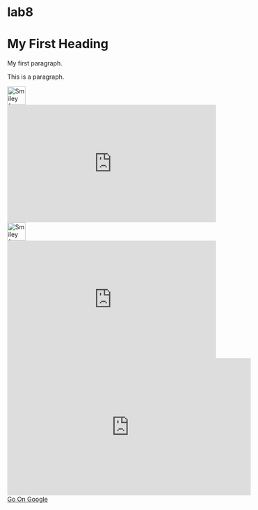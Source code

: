 # lab8 

<!DOCTYPE html>
<html>
<body>

<h1>My First Heading</h1>

<p>My first paragraph.</p>
<!-- Write your comments here --> 
<!-- This is a comment -->

<p>This is a paragraph.</p>
<img src="smiley.gif" alt="Smiley face" height="42" width="42"> 
<div style="overflow:hidden;height:270px;width:480px;"><div id="youtube_canvas" style="height:270px;width:480px;"><iframe style="height:270px;width:480px;border:0;" frameborder="0" src="https://www.youtube.com/embed/YuOBzWF0Aws?hl=en&amp;autoplay=0&amp;cc_load_policy=0&amp;loop=0&amp;iv_load_policy=1&amp;fs=1&amp;showinfo=1"></iframe></div><a class="youtube-embed-code" href="https://www.tubeembed.com" id="get-youtube-data">tubeembed</a><style>#youtube_canvas img{max-width:none!important;background:none!important}</style></div>
<!-- Remember to add more information here -->
<img src="smiley.gif" alt="Smiley face" height="42" width="42"> 
<div style="overflow:hidden;height:270px;width:480px;"><div id="youtube_canvas" style="height:270px;width:480px;"><iframe style="height:270px;width:480px;border:0;" frameborder="0" src="https://www.youtube.com/embed/YuOBzWF0Aws?hl=en&amp;autoplay=0&amp;cc_load_policy=0&amp;loop=0&amp;iv_load_policy=1&amp;fs=1&amp;showinfo=1"></iframe></div><a class="youtube-embed-code" href="https://www.tubeembed.com" id="get-youtube-data">tubeembed</a><style>#youtube_canvas img{max-width:none!important;background:none!important}</style></div>

<iframe width="560" height="315" src="https://www.youtube.com/embed/CuH3tJPiP-U" frameborder="0" allowfullscreen></iframe>
<a href="http://www.google.ca">Go On Google</a> 
</body>
</html>
